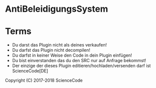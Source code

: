 # AntiBeleidigungsSystem
# Terms
- Du darst das Plugin nicht als deines verkaufen!
- Du darfst das Plugin nicht decompilen!
- Du darfst in keiner Weise den Code in dein Plugin einfügen!
- Du bist einverstanden das du den SRC nur auf Anfrage bekommst!
- Der einzige der dieses Plugin editieren/hochladen/versenden darf ist ScienceCode[DE]

Copyright (C) 2017-2018 ScienceCode
